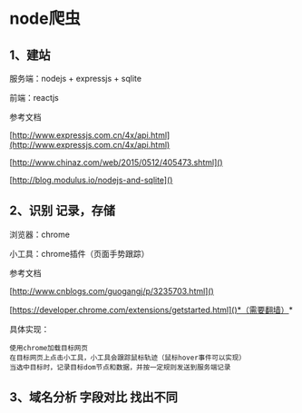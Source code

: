 node爬虫
=
1、建站
-
服务端：nodejs + expressjs + sqlite

前端：reactjs

参考文档	

[http://www.expressjs.com.cn/4x/api.html](http://www.expressjs.com.cn/4x/api.html)

[http://www.chinaz.com/web/2015/0512/405473.shtml]()

[http://blog.modulus.io/nodejs-and-sqlite]()

2、识别 记录，存储
-
浏览器：chrome

小工具：chrome插件（页面手势跟踪）

参考文档

[http://www.cnblogs.com/guogangj/p/3235703.html]()

[https://developer.chrome.com/extensions/getstarted.html]()*（需要翻墙）*

具体实现：

	使用chrome加载目标网页
	在目标网页上点击小工具，小工具会跟踪鼠标轨迹（鼠标hover事件可以实现）
	当选中目标时，记录目标dom节点和数据，并按一定规则发送到服务端记录

3、域名分析 字段对比 找出不同
-

